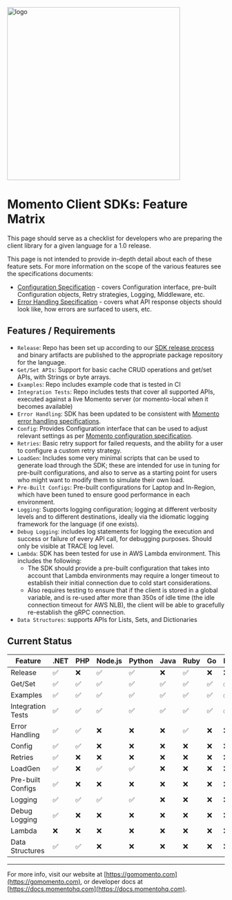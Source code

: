 <img src="https://docs.momentohq.com/img/logo.svg" alt="logo" width="400"/>

# Momento Client SDKs: Feature Matrix

This page should serve as a checklist for developers who are preparing the client library
for a given language for a 1.0 release.

This page is not intended to provide in-depth detail about each of these feature sets.  For
more information on the scope of the various features see the specifications documents:

* [Configuration Specification](./configuration.md) - covers Configuration interface, pre-built Configuration objects, Retry strategies, Logging, Middleware, etc.
* [Error Handling Specification](./error-handling.md) - covers what API response objects should look like, how errors are surfaced to users, etc. 

## Features / Requirements

* `Release`: Repo has been set up according to our [SDK release process](https://github.com/momentohq/standards-and-practices/blob/main/docs/momento-sdk-release-process.md) and binary artifacts are published to the appropriate
             package repository for the language.
* `Get/Set APIs`: Support for basic cache CRUD operations and get/set APIs, with Strings or byte arrays.
* `Examples`: Repo includes example code that is tested in CI
* `Integration Tests`: Repo includes tests that cover all supported APIs, executed against a live Momento server (or momento-local when it becomes available)
* `Error Handling`: SDK has been updated to be consistent with [Momento error handling specifications](https://github.com/momentohq/standards-and-practices/blob/main/docs/client-specifications/error-handling.md).
* `Config`: Provides Configuration interface that can be used to adjust relevant settings as per [Momento configuration specification](https://github.com/momentohq/standards-and-practices/blob/main/docs/client-specifications/configuration.md).
* `Retries`: Basic retry support for failed requests, and the ability for a user to configure a custom retry strategy.
* `LoadGen`: Includes some very minimal scripts that can be used to generate load through the SDK; these are intended for
             use in tuning for pre-built configurations, and also to serve as a starting point for users who might want to
            modify them to simulate their own load.
* `Pre-Built Configs`: Pre-built configurations for Laptop and In-Region, which have been tuned to ensure good performance in
               each environment.
* `Logging`: Supports logging configuration; logging at different verbosity levels and to different destinations, ideally
             via the idiomatic logging framework for the language (if one exists).
* `Debug Logging`: includes log statements for logging the execution and success or failure of every API call, for debugging
                   purposes.  Should only be visible at TRACE log level.
* `Lambda`: SDK has been tested for use in AWS Lambda environment.  This includes the following:
  * The SDK should provide a pre-built configuration that takes into account that Lambda environments may require a longer
    timeout to establish their initial connection due to cold start considerations.
  * Also requires testing to ensure that if the client is stored in a global variable, and is re-used after more than 350s
    of idle time (the idle connection timeout for AWS NLB), the client will be able to gracefully re-establish the gRPC connection.
* `Data Structures`: supports APIs for Lists, Sets, and Dictionaries

## Current Status

| Feature           | .NET               | PHP                | Node.js            | Python             | Java               | Ruby               | Go                 | Rust               |
|-------------------|--------------------|--------------------|--------------------|--------------------|--------------------|--------------------|--------------------|--------------------|
| Release           | :white_check_mark: | :x:                | :white_check_mark: | :white_check_mark: | :x:                | :white_check_mark: | :x:                | :x:                |
| Get/Set           | :white_check_mark: | :white_check_mark: | :white_check_mark: | :white_check_mark: | :white_check_mark: | :white_check_mark: | :white_check_mark: | :white_check_mark: |
| Examples          | :white_check_mark: | :white_check_mark: | :white_check_mark: | :white_check_mark: | :white_check_mark: | :white_check_mark: | :white_check_mark: | :white_check_mark: |
| Integration Tests | :white_check_mark: | :white_check_mark: | :white_check_mark: | :white_check_mark: | :white_check_mark: | :white_check_mark: | :white_check_mark: | :white_check_mark: |
| Error Handling    | :white_check_mark: | :white_check_mark: | :x:                | :x:                | :x:                | :white_check_mark: | :x:                | :x:                |
| Config            | :white_check_mark: | :white_check_mark: | :x:                | :x:                | :x:                | :x:                | :x:                | :x:                |
| Retries           | :white_check_mark: | :x:                | :x:                | :x:                | :x:                | :x:                | :x:                | :x:                |
| LoadGen           | :white_check_mark: | :x:                | :white_check_mark: | :white_check_mark: | :x:                | :x:                | :x:                | :x:                |
| Pre-built Configs | :white_check_mark: | :x:                | :x:                | :x:                | :x:                | :x:                | :x:                | :x:                |
| Logging           | :white_check_mark: | :white_check_mark: | :white_check_mark: | :white_check_mark: | :x:                | :x:                | :x:                | :x:                |
| Debug Logging     | :white_check_mark: | :x:                | :x:                | :x:                | :x:                | :x:                | :x:                | :x:                |
| Lambda            | :x:                | :x:                | :x:                | :x:                | :x:                | :x:                | :x:                | :x:                |
| Data Structures   | :white_check_mark: | :white_check_mark: | :x:                | :x:                | :x:                | :x:                | :x:                | :x:                |

----------------------------------------------------------------------------------------
For more info, visit our website at [https://gomomento.com](https://gomomento.com), or developer docs at [https://docs.momentohq.com](https://docs.momentohq.com).
